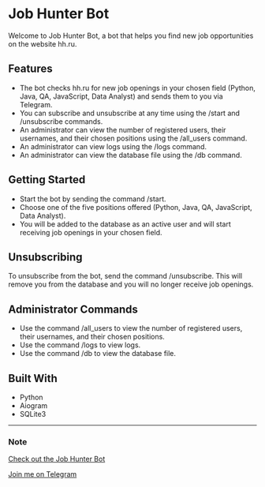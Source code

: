 # Job Hunter Bot

Welcome to Job Hunter Bot, a bot that helps you find new job opportunities on the website hh.ru.


## Features

- The bot checks hh.ru for new job openings in your chosen field (Python, Java, QA, JavaScript, Data Analyst) and sends them to you via Telegram.
- You can subscribe and unsubscribe at any time using the /start and /unsubscribe commands.
- An administrator can view the number of registered users, their usernames, and their chosen positions using the /all_users command. 
- An administrator can view logs using the /logs command. 
- An administrator can view the database file using the /db command.

  
## Getting Started

- Start the bot by sending the command /start.
- Choose one of the five positions offered (Python, Java, QA, JavaScript, Data Analyst). 
- You will be added to the database as an active user and will start receiving job openings in your chosen field.

## **Unsubscribing**

To unsubscribe from the bot, send the command /unsubscribe. This will remove you from the database and you will no longer receive job openings. 

## Administrator Commands

* Use the command /all_users to view the number of registered users, their usernames, and their chosen positions.
* Use the command /logs to view logs.
* Use the command /db to view the database file.

## Built With

* Python
* Aiogram
* SQLite3

----
  
### Note

[Check out the Job Hunter Bot](https://t.me/job_hunter_bot)


[Join me on Telegram](https://t.me/)

